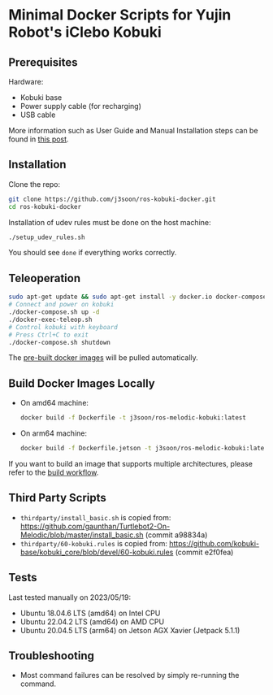 # Minimal Docker Scripts for Yujin Robot's iClebo Kobuki

## Prerequisites

Hardware:

- Kobuki base
- Power supply cable (for recharging)
- USB cable

More information such as User Guide and Manual Installation steps can be found in [this post](https://j3soon.com/cheatsheets/iclebo-kobuki/).

## Installation

Clone the repo:

```sh
git clone https://github.com/j3soon/ros-kobuki-docker.git
cd ros-kobuki-docker
```

Installation of udev rules must be done on the host machine:

```sh
./setup_udev_rules.sh
```

You should see `done` if everything works correctly.

## Teleoperation

```sh
sudo apt-get update && sudo apt-get install -y docker.io docker-compose
# Connect and power on kobuki
./docker-compose.sh up -d
./docker-exec-teleop.sh
# Control kobuki with keyboard
# Press Ctrl+C to exit
./docker-compose.sh shutdown
```

The [pre-built docker images](https://hub.docker.com/repository/docker/j3soon/ros-melodic-kobuki/tags) will be pulled automatically.

## Build Docker Images Locally

- On amd64 machine:

  ```sh
  docker build -f Dockerfile -t j3soon/ros-melodic-kobuki:latest
  ```

- On arm64 machine:

  ```sh
  docker build -f Dockerfile.jetson -t j3soon/ros-melodic-kobuki:latest
  ```

If you want to build an image that supports multiple architectures, please refer to the [build workflow](./.github/workflows/build.yaml).

## Third Party Scripts

- `thirdparty/install_basic.sh` is copied from: <https://github.com/gaunthan/Turtlebot2-On-Melodic/blob/master/install_basic.sh> (commit a98834a)
- `thirdparty/60-kobuki.rules` is copied from: <https://github.com/kobuki-base/kobuki_core/blob/devel/60-kobuki.rules> (commit e2f0fea)

## Tests

Last tested manually on 2023/05/19:

- Ubuntu 18.04.6 LTS (amd64) on Intel CPU
- Ubuntu 22.04.2 LTS (amd64) on AMD CPU
- Ubuntu 20.04.5 LTS (arm64) on Jetson AGX Xavier (Jetpack 5.1.1)

## Troubleshooting

- Most command failures can be resolved by simply re-running the command.
